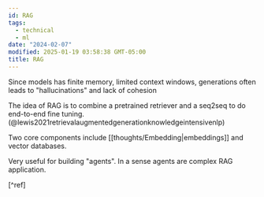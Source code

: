 ```yaml
---
id: RAG
tags:
  - technical
  - ml
date: "2024-02-07"
modified: 2025-01-19 03:58:38 GMT-05:00
title: RAG
---
```


Since models has finite memory, limited context windows, generations often leads to "hallucinations" and lack of cohesion

The idea of RAG is to combine a pretrained retriever and a seq2seq to do end-to-end fine tuning. (@lewis2021retrievalaugmentedgenerationknowledgeintensivenlp)

Two core components include [[thoughts/Embedding|embeddings]] and vector databases.

Very useful for building "agents". In a sense agents are complex RAG application.

[^ref]
